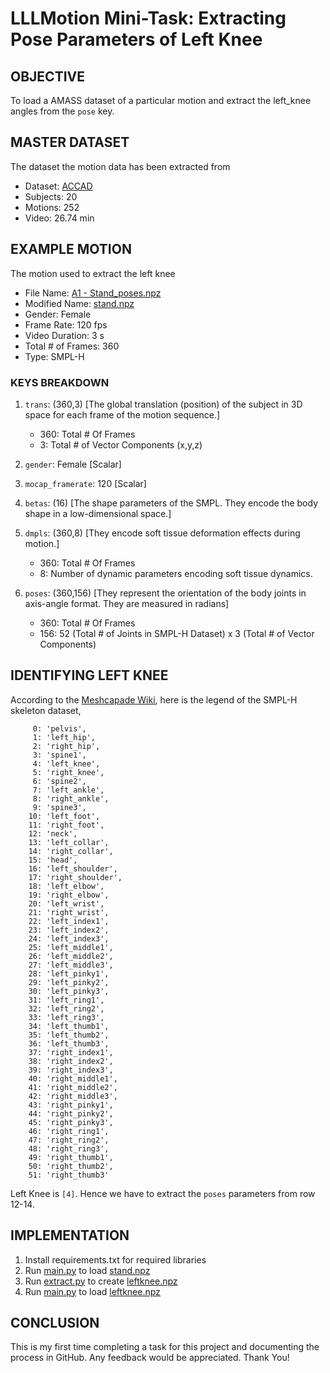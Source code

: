 # LLLMotion Mini-Task: Extracting Pose Parameters of Left Knee

## OBJECTIVE

To load a AMASS dataset of a particular motion and extract the left_knee angles from the `pose` key.

## MASTER DATASET
The dataset the motion data has been extracted from 

- Dataset: [ACCAD](https://accad.osu.edu/research/motion-lab/mocap-system-and-data)
- Subjects: 20
- Motions: 252
- Video: 26.74 min

## EXAMPLE MOTION
The motion used to extract the left knee

- File Name: [A1 - Stand_poses.npz](stand.npz)
- Modified Name: [stand.npz](stand.npz)
- Gender: Female
- Frame Rate: 120 fps
- Video Duration: 3 s
- Total # of Frames: 360
- Type: SMPL-H

### KEYS BREAKDOWN

1. `trans`: (360,3) [The global translation (position) of the subject in 3D space for each frame of the motion sequence.]
    - 360: Total # Of Frames 
    - 3: Total # of Vector Components (x,y,z)
  
2. `gender`: Female [Scalar]

3. `mocap_framerate`: 120 [Scalar]

4. `betas`: (16) [The shape parameters of the SMPL. They encode the body shape in a low-dimensional space.]

5. `dmpls`: (360,8) [They encode soft tissue deformation effects during motion.]
    - 360: Total # Of Frames
    - 8: Number of dynamic parameters encoding soft tissue dynamics.

6. `poses`: (360,156) [They represent the orientation of the body joints in axis-angle format. They are measured in radians]
    - 360: Total # Of Frames
    - 156: 52 (Total # of Joints in SMPL-H Dataset) x 3 (Total # of Vector Components)

## IDENTIFYING LEFT KNEE

According to the [Meshcapade Wiki](https://github.com/Meshcapade/wiki/blob/main/wiki/SMPL.md), here is the legend of the SMPL-H skeleton dataset,
```
     0: 'pelvis',
     1: 'left_hip',
     2: 'right_hip',
     3: 'spine1',
     4: 'left_knee',
     5: 'right_knee',
     6: 'spine2',
     7: 'left_ankle',
     8: 'right_ankle',
     9: 'spine3',
    10: 'left_foot',
    11: 'right_foot',
    12: 'neck',
    13: 'left_collar',
    14: 'right_collar',
    15: 'head',
    16: 'left_shoulder',
    17: 'right_shoulder',
    18: 'left_elbow',
    19: 'right_elbow',
    20: 'left_wrist',
    21: 'right_wrist',
    22: 'left_index1',
    23: 'left_index2',
    24: 'left_index3',
    25: 'left_middle1',
    26: 'left_middle2',
    27: 'left_middle3',
    28: 'left_pinky1',
    29: 'left_pinky2',
    30: 'left_pinky3',
    31: 'left_ring1',
    32: 'left_ring2',
    33: 'left_ring3',
    34: 'left_thumb1',
    35: 'left_thumb2',
    36: 'left_thumb3',
    37: 'right_index1',
    38: 'right_index2',
    39: 'right_index3',
    40: 'right_middle1',
    41: 'right_middle2',
    42: 'right_middle3',
    43: 'right_pinky1',
    44: 'right_pinky2',
    45: 'right_pinky3',
    46: 'right_ring1',
    47: 'right_ring2',
    48: 'right_ring3',
    49: 'right_thumb1',
    50: 'right_thumb2',
    51: 'right_thumb3'
```
Left Knee is `[4]`. Hence we have to extract the `poses` parameters from row 12-14.

## IMPLEMENTATION

1. Install requirements.txt for required libraries
2. Run [main.py](main.py) to load [stand.npz](stand.npz)
3. Run [extract.py](extract.py) to create [leftknee.npz](stand.npz)
4. Run [main.py](main.py) to load [leftknee.npz](leftknee.npz)

## CONCLUSION

This is my first time completing a task for this project and documenting the process in GitHub. Any feedback would be appreciated. Thank You!





